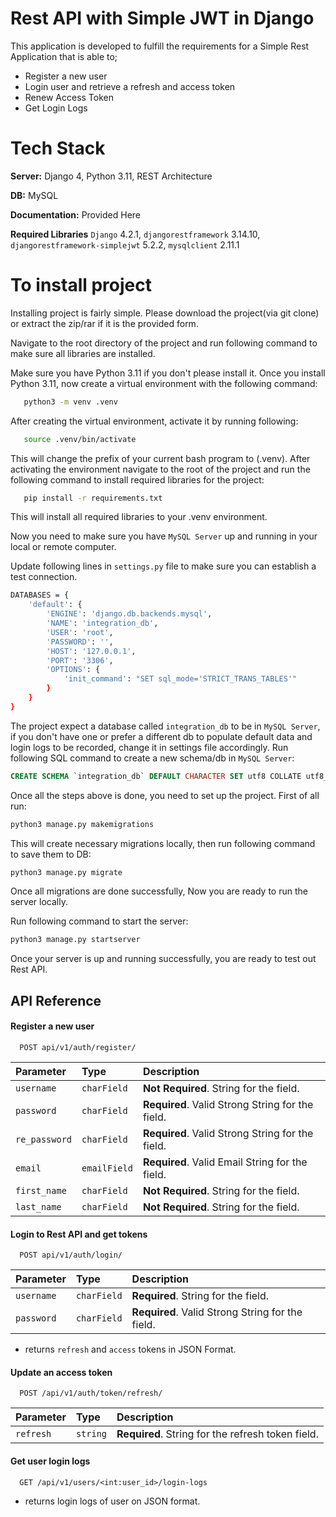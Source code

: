 # Rest API with Simple JWT in Django

This application is developed to fulfill the requirements for a Simple
Rest Application that is able to; 

* Register a new user
* Login user and retrieve a refresh and access token
* Renew Access Token
* Get Login Logs 

# Tech Stack
 
**Server:** Django 4, Python 3.11, REST Architecture

**DB:** MySQL

**Documentation:** Provided Here

**Required Libraries**
    `Django` 4.2.1, 
    `djangorestframework` 3.14.10,
    `djangorestframework-simplejwt` 5.2.2,
    `mysqlclient` 2.11.1


# To install project

Installing project is fairly simple. 
Please download the project(via git clone) or extract the zip/rar if it is the provided form. 

Navigate to the root directory of the project and run following command to make sure all libraries are installed. 

Make sure you have Python 3.11 if you don't please install it.
Once you install Python 3.11, now create a virtual environment with the following command: 

```bash
   python3 -m venv .venv
```
 After creating the virtual environment, activate it by running following:

```bash
   source .venv/bin/activate
```

This will change the prefix of your current bash program to (.venv). After activating the environment
navigate to the root of the project and run the following command to install required libraries for the project:

```bash
   pip install -r requirements.txt
```

This will install all required libraries to your .venv environment. 

Now you need to make sure you have `MySQL Server` up and running in your local or remote computer.

Update following lines in `settings.py` file to make sure you can establish a test connection. 
```bash
DATABASES = {
    'default': {
        'ENGINE': 'django.db.backends.mysql',
        'NAME': 'integration_db',
        'USER': 'root',
        'PASSWORD': '',
        'HOST': '127.0.0.1',
        'PORT': '3306',
        'OPTIONS': {
            'init_command': "SET sql_mode='STRICT_TRANS_TABLES'"
        }
    }
}
```
The project expect a database called `integration_db` to be in `MySQL Server`, if you don't have one or prefer a different db to populate default data and login logs to be recorded, change it in settings file accordingly.
Run following SQL command to create a new schema/db in `MySQL Server`:

```sql
CREATE SCHEMA `integration_db` DEFAULT CHARACTER SET utf8 COLLATE utf8_unicode_ci ;
```

Once all the steps above is done, you need to set up the project. First of all run:

```bash
python3 manage.py makemigrations
```
This will create necessary migrations locally, then run following command to save them to DB:

```bash 
python3 manage.py migrate
```

Once all migrations are done successfully, Now you are ready to run the server locally. 

Run following command to start the server:

```bash
python3 manage.py startserver
```

Once your server is up and running successfully, you are ready to test out Rest API.

 
## API Reference

#### Register a new user

```http
  POST api/v1/auth/register/
```

| Parameter     | Type         | Description                                      |
|:--------------|:-------------|:-------------------------------------------------|
| `username`    | `charField`  | **Not Required**. String for the field.          |
| `password`    | `charField`  | **Required**. Valid Strong String for the field. |
| `re_password` | `charField`  | **Required**. Valid Strong String for the field. |
| `email`       | `emailField` | **Required**.  Valid Email String for the field. |
| `first_name`  | `charField`  | **Not Required**.  String for the field.         |
| `last_name`   | `charField`  | **Not Required**.    String for the field.       |

#### Login to Rest API and get tokens

```http
  POST api/v1/auth/login/
```

| Parameter  | Type        | Description                                      |
|:-----------|:------------|:-------------------------------------------------|
| `username` | `charField` | **Required**. String for the field.              |
| `password` | `charField` | **Required**. Valid Strong String for the field. |

* returns `refresh` and `access` tokens in JSON Format. 

#### Update an access token 

```http
  POST /api/v1/auth/token/refresh/
```

| Parameter | Type     | Description                                       |
|:----------|:---------|:--------------------------------------------------|
| `refresh` | `string` | **Required**. String for the refresh token field. | 


#### Get user login logs

```http
  GET /api/v1/users/<int:user_id>/login-logs
```
* returns  login logs of user on JSON format. 





